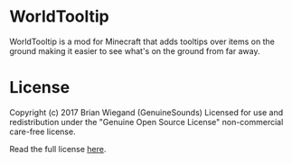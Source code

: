 WorldTooltip
========
WorldTooltip is a mod for Minecraft that adds tooltips over items on the ground making it easier to see what's on the ground from far away.

License
=======
Copyright (c) 2017 Brian Wiegand (GenuineSounds)
Licensed for use and redistribution under the "Genuine Open Source License" non-commercial care-free license.

Read the full license [here](LICENSE.md).
